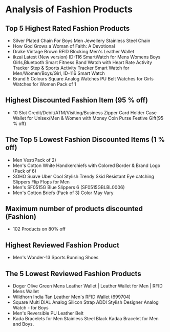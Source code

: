 # Analysis of Fashion Products

## Top 5 Highest Rated Fashion Products 

* Silver Plated Chain For Boys Men Jewellery Stainless Steel Chain
* How God Grows a Woman of Faith: A Devotional
* Drake Vintage Brown RFID Blocking Men's Leather Wallet
* ikzai Latest (New version) ID-116 SmartWatch for Mens Womens Boys Girls,Bluetooth Smart Fitness Band Watch with Heart Rate Activity Tracker Step & Sports Activity Tracker Smart Watch for Men/Women/Boys/Girl, ID-116 Smart Watch
* Brand 5 Colours Square Analog Watches PU Belt Watches for Girls Watches for Women Pack of 1

## Highest Discounted Fashion Item (95 % off)
 
 * 10 Slot Credit/Debit/ATM/Visiting/Business Zipper Card Holder Case Wallet for Unisex/Men & Women with Money Coin Purse Festive Gift(95 % off)

## The Top 5 Lowest Fashion Discounted Items (1 % off)
 
* Men Vest(Pack of 2)
* Men's Cotton White Handkerchiefs with Colored Border & Brand Logo (Pack of 6)
* SOHO Suave Uber Cool Stylish Trendy Skid Resistant Eye catching Slippers Flip Flops for Men
* Men's SF0515G Blue Slippers 6 (SF0515GBLBL0006)
* Men's Cotton Briefs (Pack of 3) Color May Vary

## Maximum number of products discounted (Fashion)

* 102 Products on 80% off 

## Highest Reviewed Fashion Product

* Men's Wonder-13 Sports Running Shoes

## The 5 Lowest Reviewed Fashion Products

	
* Doger Olive Green Mens Leather Wallet | Leather Wallet for Men | RFID Mens Wallet
* Wildhorn India Tan Leather Men's RFID Wallet (699704)
* Square Multi DIAL Analog Silicon Strap ADDI Stylish Designer Analog Watch - for Boys
* Men's Reversible PU Leather Belt
* Kada Bracelets for Men Stainless Steel Black Kadaa Bracelet for Men and Boys.



